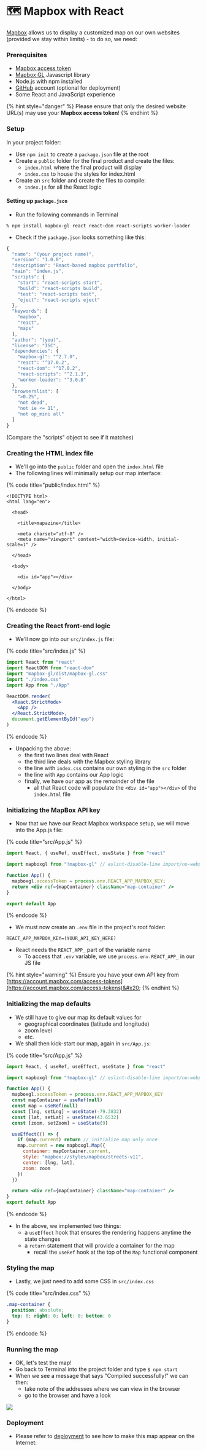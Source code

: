 # 🗺️ Mapbox with React

[Mapbox](https://www.mapbox.com) allows us to display a customized map on our own websites (provided we stay within limits) - to do so, we need:

### Prerequisites

* [Mapbox access token](https://account.mapbox.com)
* [Mapbox GL](https://docs.mapbox.com/mapbox-gl-js/api/) Javascript library
* Node.js with npm installed
* [GitHub](https://github.com) account (optional for deployment)
* Some React and JavaScript experience

{% hint style="danger" %}
Please ensure that only the desired website URL(s) may use your **Mapbox access token**!
{% endhint %}

### Setup

In your project folder:

* Use `npm init` to create a `package.json` file at the root
* Create a `public` folder for the final product and create the files:
  * `index.html` where the final product will display
  * `index.css` to house the styles for index.html
* Create an `src` folder and create the files to compile:
  * `index.js` for all the React logic

#### Setting up `package.json`

* Run the following commands in Terminal

```
% npm install mapbox-gl react react-dom react-scripts worker-loader
```

* Check if the `package.json` looks something like this:

```javascript
{
  "name": "(your project name)",
  "version": "1.0.0",
  "description": "React-based mapbox portfolio",
  "main": "index.js",
  "scripts": {
    "start": "react-scripts start",
    "build": "react-scripts build",
    "test": "react-scripts test",
    "eject": "react-scripts eject"
  },
  "keywords": [
    "mapbox",
    "react",
    "maps"
  ],
  "author": "(you)",
  "license": "ISC",
  "dependencies": {
    "mapbox-gl": "^2.7.0",
    "react": "^17.0.2",
    "react-dom": "^17.0.2",
    "react-scripts": "^2.1.3",
    "worker-loader": "^3.0.8"
  },
  "browserslist": [
    ">0.2%",
    "not dead",
    "not ie <= 11",
    "not op_mini all"
  ]
}

```

(Compare the "scripts" object to see if it matches)

### Creating the HTML index file

* We'll go into the `public` folder and open the `index.html` file
* The following lines will minimally setup our map interface:

{% code title="public/index.html" %}
```markup
<!DOCTYPE html>
<html lang="en">

  <head>

    <title>mapazine</title>
    
    <meta charset="utf-8" />
    <meta name="viewport" content="width=device-width, initial-scale=1" />

  </head>

  <body>
  
    <div id="app"></div>
  
  </body>

</html>

```
{% endcode %}

### Creating the React front-end logic

* We'll now go into our `src/index.js` file:

{% code title="src/index.js" %}
```jsx
import React from "react"
import ReactDOM from "react-dom"
import "mapbox-gl/dist/mapbox-gl.css"
import "./index.css"
import App from "./App"

ReactDOM.render(
  <React.StrictMode>
    <App />
  </React.StrictMode>,
  document.getElementById("app")
)
```
{% endcode %}

* Unpacking the above:
  * the first two lines deal with React
  * the third line deals with the Mapbox styling library
  * the line with `index.css` contains our own styling in the `src` folder
  * the line with `App` contains our App logic
  * finally, we have our app as the remainder of the file
    * all that React code will populate the `<div id="app"></div>` of the `index.html` file

### Initializing the MapBox API key

* Now that we have our React Mapbox workspace setup, we will move into the App.js file:&#x20;

{% code title="src/App.js" %}
```jsx
import React, { useRef, useEffect, useState } from "react"

import mapboxgl from "!mapbox-gl" // eslint-disable-line import/no-webpack-loader-syntax

function App() {
  mapboxgl.accessToken = process.env.REACT_APP_MAPBOX_KEY;
  return <div ref={mapContainer} className="map-container" />
}

export default App
```
{% endcode %}

* We must now create an `.env` file in the project's root folder:

```
REACT_APP_MAPBOX_KEY=(YOUR_API_KEY_HERE)
```

* React needs the `REACT_APP_` part of the variable name
  * To access that `.env` variable, we use `process.env.REACT_APP_` in our JS file

{% hint style="warning" %}
Ensure you have your own API key from [https://account.mapbox.com/access-tokens](https://account.mapbox.com/access-tokens)&#x20;
{% endhint %}

### Initializing the map defaults

* We still have to give our map its default values for&#x20;
  * geographical coordinates (latitude and longitude)
  * zoom level&#x20;
  * etc.
* We shall then kick-start our map, again in `src/App.js`:

{% code title="src/App.js" %}
```jsx
import React, { useRef, useEffect, useState } from "react"

import mapboxgl from "!mapbox-gl" // eslint-disable-line import/no-webpack-loader-syntax

function App() {
  mapboxgl.accessToken = process.env.REACT_APP_MAPBOX_KEY
  const mapContainer = useRef(null)
  const map = useRef(null)
  const [lng, setLng] = useState(-79.3832)
  const [lat, setLat] = useState(43.6532)
  const [zoom, setZoom] = useState(9)

  useEffect(() => {
    if (map.current) return // initialize map only once
    map.current = new mapboxgl.Map({
      container: mapContainer.current,
      style: "mapbox://styles/mapbox/streets-v11",
      center: [lng, lat],
      zoom: zoom
    })
  })

  return <div ref={mapContainer} className="map-container" />
}
export default App
```
{% endcode %}

* In the above, we implemented two things:
  * a `useEffect` hook that ensures the rendering happens anytime the state changes
  * a `return` statement that will provide a container for the map
    * recall the `useRef` hook at the top of the `Map` functional component

### Styling the map

* Lastly, we just need to add some CSS in `src/index.css`

{% code title="src/index.css" %}
```css
.map-container {
  position: absolute;
  top: 0; right: 0; left: 0; bottom: 0
}
```
{% endcode %}

### Running the map

* OK, let's test the map!
* Go back to Terminal into the project folder and type `$ npm start`
* When we see a message that says "Compiled successfully!" we can then:
  * take note of the addresses where we can view in the browser
  * go to the browser and have a look

![](../../.gitbook/assets/docs-react-mapbox-001.png)

### Deployment

* Please refer to [deployment](../web-development/react/deploying-react-sites-on-github-pages/deploying-on-netlify.md) to see how to make this map appear on the Internet:

